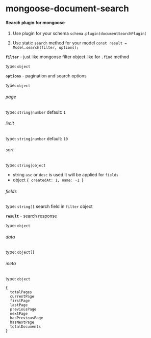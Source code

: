# mongoose-document-search
#### Search plugin for mongoose

1) Use plugin for your schema `schema.plugin(documentSearchPlugin)`

2) Use static `search` method for your model  `const result = Model.search(filter, options);`

**`filter`** - just like mongoose filter object like for `.find` method

type: `object`

**`options`** - pagination and search options

type: `object`
###### page
type: `string|number`
default: `1`
###### limit
type: `string|number`
default: `10`
###### sort
type: `string|object`
- string `asc` or `desc` is used it will be applied for `fields`
- object  `{ createdAt: 1, name: -1 }`

###### fields
type: `string[]` 
search field in `filter` object

**`result`** - search response

type: `object`

###### data

type: `object[]`

###### meta

type: `object`
```
{
  totalPages
  currentPage
  firstPage
  lastPage
  previousPage
  nextPage
  hasPreviousPage
  hasNextPage
  totalDocuments
}
```
